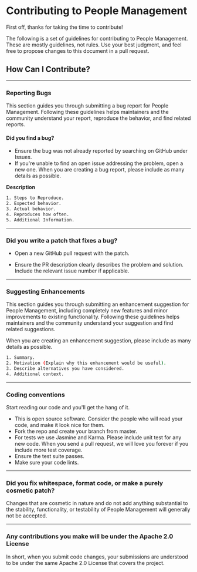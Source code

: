 # Contributing to People Management 

First off, thanks for taking the time to contribute!

The following is a set of guidelines for contributing to People Management. These are mostly guidelines, not rules. Use your best judgment, and feel free to propose changes to this document in a pull request.

## How Can I Contribute?
***
### Reporting Bugs
This section guides you through submitting a bug report for People Management. Following these guidelines helps maintainers and the community understand your report, reproduce the behavior, and find related reports. 

#### Did you find a bug?

* Ensure the bug was not already reported by searching on GitHub under Issues.
* If you're unable to find an open issue addressing the problem, open a new one. When you are creating a bug report, please include as many details as possible. 

**Description**
```bash
1. Steps to Reproduce.
2. Expected behavior.
3. Actual behavior.
4. Reproduces how often.
5. Additional Information. 
```
***
### Did you write a patch that fixes a bug?
* Open a new GitHub pull request with the patch.

* Ensure the PR description clearly describes the problem and solution. Include the relevant issue number if applicable.

***
### Suggesting Enhancements

This section guides you through submitting an enhancement suggestion for People Management, including completely new features and minor improvements to existing functionality. Following these guidelines helps maintainers and the community understand your suggestion and find related suggestions.

When you are creating an enhancement suggestion, please include as many details as possible.

```bash
1. Summary.
2. Motivation (Explain why this enhancement would be useful).
3. Describe alternatives you have considered.
4. Additional context.
```
***

### Coding conventions
Start reading our code and you'll get the hang of it.
* This is open source software. Consider the people who will read your code, and make it look nice for them. 
* Fork the repo and create your branch from master.
* For tests we use Jasmine and Karma. Please include unit test for any new code. When you send a pull request, we will love you forever if you include more test coverage.
* Ensure the test suite passes.
* Make sure your code lints.
***
### Did you fix whitespace, format code, or make a purely cosmetic patch?
Changes that are cosmetic in nature and do not add anything substantial to the stability, functionality, or testability of People Management will generally not be accepted.
***
### Any contributions you make will be under the Apache 2.0 License
In short, when you submit code changes, your submissions are understood to be under the same Apache 2.0 License that covers the project.